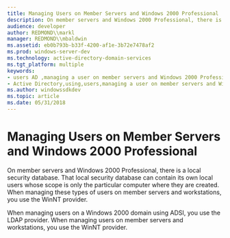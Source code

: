 ```yaml
---
title: Managing Users on Member Servers and Windows 2000 Professional
description: On member servers and Windows 2000 Professional, there is a local security database.
audience: developer
author: REDMOND\\markl
manager: REDMOND\\mbaldwin
ms.assetid: eb0b793b-b33f-4200-af1e-3b72e7478af2
ms.prod: windows-server-dev
ms.technology: active-directory-domain-services
ms.tgt_platform: multiple
keywords:
- users AD ,managing a user on member servers and Windows 2000 Professional
- Active Directory,using,users,managing a user on member servers and Windows 2000 Professional
ms.author: windowssdkdev
ms.topic: article
ms.date: 05/31/2018
---
```


# Managing Users on Member Servers and Windows 2000 Professional

On member servers and Windows 2000 Professional, there is a local security database. That local security database can contain its own local users whose scope is only the particular computer where they are created. When managing these types of users on member servers and workstations, you use the WinNT provider.

When managing users on a Windows 2000 domain using ADSI, you use the LDAP provider. When managing users on member servers and workstations, you use the WinNT provider.

 

 




